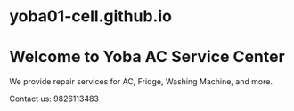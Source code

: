 # yoba01-cell.github.io
<!DOCTYPE html>
<html lang="en">
<head>
  <meta charset="UTF-8">
  <meta name="viewport" content="width=device-width, initial-scale=1.0">
  <title>Yoba AC Service Center</title>
</head>
<body>
  <h1>Welcome to Yoba AC Service Center</h1>
  <p>We provide repair services for AC, Fridge, Washing Machine, and more.</p>
  <p>Contact us: 9826113483</p>
</body>
</html>
